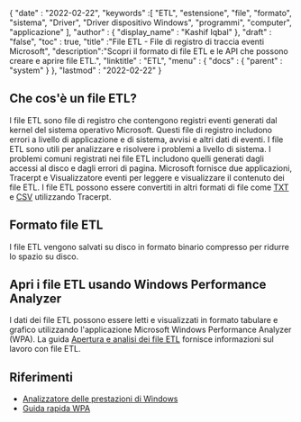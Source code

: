 {
  "date" : "2022-02-22",
  "keywords" :[ "ETL", "estensione", "file", "formato", "sistema", "Driver", "Driver dispositivo Windows", "programmi", "computer", "applicazione" ],
  "author" : {
    "display_name" : "Kashif Iqbal"
},
  "draft" : "false",
  "toc" : true,
  "title" :"File ETL - File di registro di traccia eventi Microsoft",
  "description":"Scopri il formato di file ETL e le API che possono creare e aprire file ETL.",
  "linktitle" : "ETL",
  "menu" : {
    "docs" : {
      "parent" : "system"
}
},
  "lastmod" : "2022-02-22"
}

## Che cos'è un file ETL?

I file ETL sono file di registro che contengono registri eventi generati dal kernel del sistema operativo Microsoft. Questi file di registro includono errori a livello di applicazione e di sistema, avvisi e altri dati di eventi. I file ETL sono utili per analizzare e risolvere i problemi a livello di sistema. I problemi comuni registrati nei file ETL includono quelli generati dagli accessi al disco e dagli errori di pagina. Microsoft fornisce due applicazioni, Tracerpt e Visualizzatore eventi per leggere e visualizzare il contenuto dei file ETL. I file ETL possono essere convertiti in altri formati di file come [TXT](/it/word-processing/txt/) e [CSV](/it/spreadsheet/csv/) utilizzando Tracerpt.

## Formato file ETL

I file ETL vengono salvati su disco in formato binario compresso per ridurre lo spazio su disco.

## Apri i file ETL usando Windows Performance Analyzer

I dati dei file ETL possono essere letti e visualizzati in formato tabulare e grafico utilizzando l'applicazione Microsoft Windows Performance Analyzer (WPA). La guida [Apertura e analisi dei file ETL](https://learn.microsoft.com/en-us/windows-hardware/test/wpt/opening-and-analyzing-etl-files-in-wpa) fornisce informazioni sul lavoro con file ETL.

## Riferimenti

* [Analizzatore delle prestazioni di Windows](https://learn.microsoft.com/en-us/windows-hardware/test/wpt/getting-started--windows-performance-analyzer--wpa-)
* [Guida rapida WPA](https://learn.microsoft.com/en-us/windows-hardware/test/wpt/wpa-quick-start-guide)

